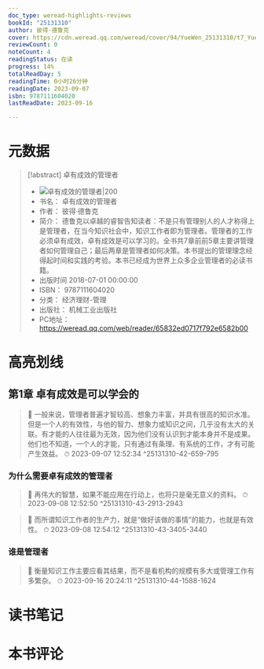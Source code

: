 ```yaml
---
doc_type: weread-highlights-reviews
bookId: "25131310"
author: 彼得·德鲁克
cover: https://cdn.weread.qq.com/weread/cover/94/YueWen_25131310/t7_YueWen_25131310.jpg
reviewCount: 0
noteCount: 4
readingStatus: 在读
progress: 14%
totalReadDay: 5
readingTime: 0小时26分钟
readingDate: 2023-09-07
isbn: 9787111604020
lastReadDate: 2023-09-16

---
```

# 元数据
> [!abstract] 卓有成效的管理者
> - ![ 卓有成效的管理者|200](https://cdn.weread.qq.com/weread/cover/94/YueWen_25131310/t7_YueWen_25131310.jpg)
> - 书名： 卓有成效的管理者
> - 作者： 彼得·德鲁克
> - 简介： 德鲁克以卓越的睿智告知读者：不是只有管理别人的人才称得上是管理者，在当今知识社会中，知识工作者即为管理者。管理者的工作必须卓有成效，卓有成效是可以学习的。全书共7章前前5章主要讲管理者如何管理自己；最后两章是管理者如何决策。本书提出的管理理念经得起时间和实践的考验。本书已经成为世界上众多企业管理者的必读书籍。
> - 出版时间 2018-07-01 00:00:00
> - ISBN： 9787111604020
> - 分类： 经济理财-管理
> - 出版社： 机械工业出版社
> - PC地址：https://weread.qq.com/web/reader/65832ed0717f792e6582b00

# 高亮划线

## 第1章 卓有成效是可以学会的

> 📌 一般来说，管理者普遍才智较高、想象力丰富，并具有很高的知识水准。但是一个人的有效性，与他的智力、想象力或知识之间，几乎没有太大的关联。有才能的人往往最为无效，因为他们没有认识到才能本身并不是成果。他们也不知道，一个人的才能，只有通过有条理、有系统的工作，才有可能产生效益。 
> ⏱ 2023-09-07 12:52:34 ^25131310-42-659-795

### 为什么需要卓有成效的管理者

> 📌 再伟大的智慧，如果不能应用在行动上，也将只是毫无意义的资料。 
> ⏱ 2023-09-08 12:52:50 ^25131310-43-2913-2943

> 📌 而所谓知识工作者的生产力，就是“做好该做的事情”的能力，也就是有效性。 
> ⏱ 2023-09-08 12:54:12 ^25131310-43-3405-3440

### 谁是管理者

> 📌 衡量知识工作主要应看其结果，而不是看机构的规模有多大或管理工作有多繁杂。 
> ⏱ 2023-09-16 20:24:11 ^25131310-44-1588-1624

# 读书笔记

# 本书评论
